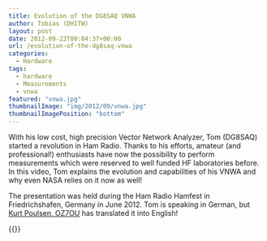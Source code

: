 ```yaml
---
title: Evolution of the DG8SAQ VNWA
author: Tobias (DH1TW)
layout: post
date: 2012-09-22T00:04:37+00:00
url: /evolution-of-the-dg8saq-vnwa
categories:
  - Hardware
tags:
  - hardware
  - Measurements
  - vnwa
featured: "vnwa.jpg"
thumbnailImage: "img/2012/09/vnwa.jpg"
thumbnailImagePosition: "bottom"
---
```

With his low cost, high precision Vector Network Analyzer, Tom (DG8SAQ) started a revolution in Ham Radio. Thanks to his efforts, amateur (and professional!) enthusiasts have now the possibility to perform measurements which were reserved to well funded HF laboratories before. In this video, Tom explains the evolution and capabilities of his VNWA and why even NASA relies on it now as well!

The presentation was held during the Ham Radio Hamfest in Friedrichshafen, Germany in June 2012. Tom is speaking in German, but [Kurt Poulsen, OZ7OU][2] has translated it into English!

{{<youtube C94J4AutCRc>}}

 [1]: https://www.dh1tw.de/evolution-of-the-dg8saq-vnwa
 [2]: http://www.hamcom.dk/page2.html